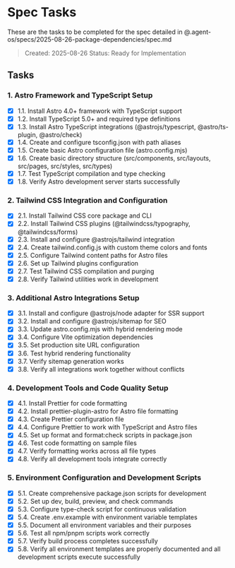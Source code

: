 # Spec Tasks

These are the tasks to be completed for the spec detailed in @.agent-os/specs/2025-08-26-package-dependencies/spec.md

> Created: 2025-08-26
> Status: Ready for Implementation

## Tasks

### 1. Astro Framework and TypeScript Setup
- [x] 1.1. Install Astro 4.0+ framework with TypeScript support
- [x] 1.2. Install TypeScript 5.0+ and required type definitions
- [x] 1.3. Install Astro TypeScript integrations (@astrojs/typescript, @astro/ts-plugin, @astro/check)
- [x] 1.4. Create and configure tsconfig.json with path aliases
- [x] 1.5. Create basic Astro configuration file (astro.config.mjs)
- [x] 1.6. Create basic directory structure (src/components, src/layouts, src/pages, src/styles, src/types)
- [x] 1.7. Test TypeScript compilation and type checking
- [x] 1.8. Verify Astro development server starts successfully

### 2. Tailwind CSS Integration and Configuration
- [x] 2.1. Install Tailwind CSS core package and CLI
- [x] 2.2. Install Tailwind CSS plugins (@tailwindcss/typography, @tailwindcss/forms)
- [x] 2.3. Install and configure @astrojs/tailwind integration
- [x] 2.4. Create tailwind.config.js with custom theme colors and fonts
- [x] 2.5. Configure Tailwind content paths for Astro files
- [x] 2.6. Set up Tailwind plugins configuration
- [x] 2.7. Test Tailwind CSS compilation and purging
- [x] 2.8. Verify Tailwind utilities work in development

### 3. Additional Astro Integrations Setup
- [x] 3.1. Install and configure @astrojs/node adapter for SSR support
- [x] 3.2. Install and configure @astrojs/sitemap for SEO
- [x] 3.3. Update astro.config.mjs with hybrid rendering mode
- [x] 3.4. Configure Vite optimization dependencies
- [x] 3.5. Set production site URL configuration
- [x] 3.6. Test hybrid rendering functionality
- [x] 3.7. Verify sitemap generation works
- [x] 3.8. Verify all integrations work together without conflicts

### 4. Development Tools and Code Quality Setup
- [x] 4.1. Install Prettier for code formatting
- [x] 4.2. Install prettier-plugin-astro for Astro file formatting
- [x] 4.3. Create Prettier configuration file
- [x] 4.4. Configure Prettier to work with TypeScript and Astro files
- [x] 4.5. Set up format and format:check scripts in package.json
- [x] 4.6. Test code formatting on sample files
- [x] 4.7. Verify formatting works across all file types
- [x] 4.8. Verify all development tools integrate correctly

### 5. Environment Configuration and Development Scripts
- [x] 5.1. Create comprehensive package.json scripts for development
- [x] 5.2. Set up dev, build, preview, and check commands
- [x] 5.3. Configure type-check script for continuous validation
- [x] 5.4. Create .env.example with environment variable templates
- [x] 5.5. Document all environment variables and their purposes
- [x] 5.6. Test all npm/pnpm scripts work correctly
- [x] 5.7. Verify build process completes successfully
- [x] 5.8. Verify all environment templates are properly documented and all development scripts execute successfully